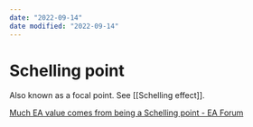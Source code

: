 ```yaml
---
date: "2022-09-14"
date modified: "2022-09-14"
---
```


# Schelling point
Also known as a focal point. See [[Schelling effect]].

[Much EA value comes from being a Schelling point - EA Forum](https://forum.effectivealtruism.org/posts/g8aBf2oLwDvgd4ovf/much-ea-value-comes-from-being-a-schelling-point?utm_source=EA+Forum+Digest&utm_campaign=5716a0d13b-EMAIL_CAMPAIGN_2022_09_14_03_28&utm_medium=email&utm_term=0_7457c7ff3e-5716a0d13b-319041987)
